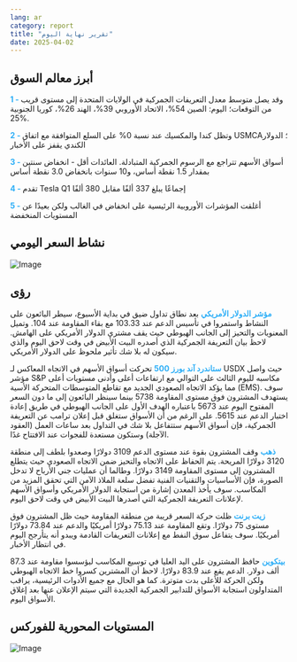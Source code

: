 ```yaml
---
lang: ar
category: report
title: "تقرير نهاية اليوم"
date: 2025-04-02
---
```



<h2>أبرز معالم السوق</h2>
<strong style="color: #2caef7;">1 - </strong> وقد يصل متوسط معدل التعريفات الجمركية في الولايات المتحدة إلى مستوى قريب من التوقعات؛ اليوم: الصين 54%، الاتحاد الأوروبي 39%، الهند 26%، كوريا الجنوبية 25%.

<strong style="color: #2caef7;">2 - </strong> وتظل كندا والمكسيك عند نسبة 0% على السلع المتوافقة مع اتفاق USMCA؛ الدولار الكندي يقفز على الأخبار

<strong style="color: #2caef7;">3 - </strong> أسواق الأسهم تتراجع مع الرسوم الجمركية المتبادلة. العائدات أقل - انخفاض سنتين بمقدار 1.5 نقطة أساس، و10 سنوات بانخفاض 3.0 نقطة أساس

<strong style="color: #2caef7;">4 - </strong> تقدم Tesla Q1 إجماعًا يبلغ 337 ألفًا مقابل 380 ألفًا

<strong style="color: #2caef7;">5 - </strong> أغلقت المؤشرات الأوروبية الرئيسية على انخفاض في الغالب ولكن بعيدًا عن المستويات المنخفضة



<h2>نشاط السعر اليومي</h2>
<img src="https://markleighedu.github.io/img/Apr-2025/02-Apr-2025/price.jpg" alt="Image"/>

<h2>رؤى</h2>
<strong style="color: #2caef7;">مؤشر الدولار الأمريكي</strong> بعد نطاق تداول ضيق في بداية الأسبوع، سيطر البائعون على النشاط واستمروا في تأسيس الدعم عند 103.33 مع بقاء المقاومة عند 104. وتميل المعنويات والتحيز إلى الجانب الهبوطي حيث يقف مشتري الدولار الأمريكي على الهامش. لاحظ بيان التعريفة الجمركية الذي أصدره البيت الأبيض في وقت لاحق اليوم والذي سيكون له بلا شك تأثير ملحوظ على الدولار الأمريكي.

<strong style="color: #2caef7;">ستاندرد آند بورز 500</strong> تحركت أسواق الأسهم في الاتجاه المعاكس لـ USDX حيث واصل مؤشر S&P مكاسبه لليوم الثالث على التوالي مع ارتفاعات أعلى وأدنى مستويات أعلى مما يؤكد الاتجاه الصعودي الجديد مع تقاطع المتوسطات المتحركة الأسية (EMS). سوف يستهدف المشترون فوق مستوى المقاومة 5738 بينما سينظر البائعون إلى ما دون السعر المفتوح اليوم عند 5673 باعتباره الهدف الأول على الجانب الهبوطي في طريق إعادة اختبار الدعم عند 5615. على الرغم من أن الأسواق ستغلق قبل إعلان ترامب عن التعريفة الجمركية، فإن أسواق الأسهم ستتفاعل بلا شك في التداول بعد ساعات العمل (العقود الآجلة) وستكون مستعدة للفجوات عند الافتتاح غدًا.

<strong style="color: #2caef7;">ذهب</strong> وقف المشترون بقوة عند مستوى الدعم 3109 دولارًا وصعدوا بلطف إلى منطقة 3120 دولارًا المريحة. يتم الحفاظ على الاتجاه والتحيز ضمن الاتجاه الصعودي حيث يتطلع المشترون إلى مستوى المقاومة 3149 دولارًا. وطالما أن عمليات جني الأرباح لا تدخل الصورة، فإن الأساسيات والتقنيات الفنية تفضل سلعة الملاذ الآمن التي تحقق المزيد من المكاسب. سوف يأخذ المعدن إشارة من استجابة الدولار الأمريكي وأسواق الأسهم لإعلانات التعريفة الجمركية التي أصدرها البيت الأبيض في وقت لاحق اليوم. 

<strong style="color: #2caef7;">زيت برنت</strong> ظلت حركة السعر قريبة من منطقة المقاومة حيث ظل المشترون فوق مستوى 75 دولارًا. وتقع المقاومة عند 75.13 دولارًا أمريكيًا والدعم عند 73.84 دولارًا أمريكيًا. سوف يتفاعل سوق النفط مع إعلانات التعريفات القادمة ويبدو أنه يتأرجح اليوم في انتظار الأخبار. 

<strong style="color: #2caef7;">بيتكوين</strong> حافظ المشترون على اليد العليا في توسيع المكاسب ليؤسسوا مقاومة عند 87.3 ألف دولار. الدعم يقع عند 83.9 دولارًا. لاحظ أن المشترين كسروا خط الاتجاه الهبوطي ولكن الحركة للأعلى بدت متوترة. كما هو الحال مع جميع الأدوات الرئيسية، يراقب المتداولون استجابة الأسواق للتدابير الجمركية الجديدة التي سيتم الإعلان عنها بعد إغلاق الأسواق اليوم. 



<h2>المستويات المحورية للفوركس</h2>
<img src="https://markleighedu.github.io/img/Apr-2025/02-Apr-2025/pivot.jpg" alt="Image"/>